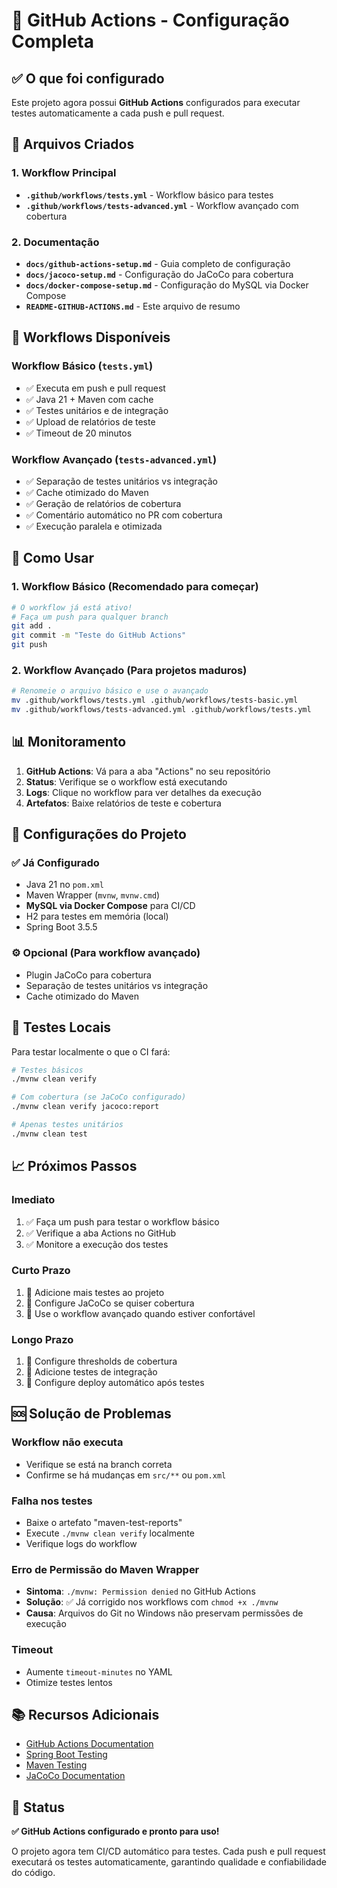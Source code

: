 # 🚀 GitHub Actions - Configuração Completa

## ✅ O que foi configurado

Este projeto agora possui **GitHub Actions** configurados para executar testes automaticamente a cada push e pull request.

## 📁 Arquivos Criados

### 1. Workflow Principal
- **`.github/workflows/tests.yml`** - Workflow básico para testes
- **`.github/workflows/tests-advanced.yml`** - Workflow avançado com cobertura

### 2. Documentação
- **`docs/github-actions-setup.md`** - Guia completo de configuração
- **`docs/jacoco-setup.md`** - Configuração do JaCoCo para cobertura
- **`docs/docker-compose-setup.md`** - Configuração do MySQL via Docker Compose
- **`README-GITHUB-ACTIONS.md`** - Este arquivo de resumo

## 🎯 Workflows Disponíveis

### Workflow Básico (`tests.yml`)
- ✅ Executa em push e pull request
- ✅ Java 21 + Maven com cache
- ✅ Testes unitários e de integração
- ✅ Upload de relatórios de teste
- ✅ Timeout de 20 minutos

### Workflow Avançado (`tests-advanced.yml`)
- ✅ Separação de testes unitários vs integração
- ✅ Cache otimizado do Maven
- ✅ Geração de relatórios de cobertura
- ✅ Comentário automático no PR com cobertura
- ✅ Execução paralela e otimizada

## 🚀 Como Usar

### 1. Workflow Básico (Recomendado para começar)
```bash
# O workflow já está ativo!
# Faça um push para qualquer branch
git add .
git commit -m "Teste do GitHub Actions"
git push
```

### 2. Workflow Avançado (Para projetos maduros)
```bash
# Renomeie o arquivo básico e use o avançado
mv .github/workflows/tests.yml .github/workflows/tests-basic.yml
mv .github/workflows/tests-advanced.yml .github/workflows/tests.yml
```

## 📊 Monitoramento

1. **GitHub Actions**: Vá para a aba "Actions" no seu repositório
2. **Status**: Verifique se o workflow está executando
3. **Logs**: Clique no workflow para ver detalhes da execução
4. **Artefatos**: Baixe relatórios de teste e cobertura

## 🔧 Configurações do Projeto

### ✅ Já Configurado
- Java 21 no `pom.xml`
- Maven Wrapper (`mvnw`, `mvnw.cmd`)
- **MySQL via Docker Compose** para CI/CD
- H2 para testes em memória (local)
- Spring Boot 3.5.5

### ⚙️ Opcional (Para workflow avançado)
- Plugin JaCoCo para cobertura
- Separação de testes unitários vs integração
- Cache otimizado do Maven

## 🧪 Testes Locais

Para testar localmente o que o CI fará:

```bash
# Testes básicos
./mvnw clean verify

# Com cobertura (se JaCoCo configurado)
./mvnw clean verify jacoco:report

# Apenas testes unitários
./mvnw clean test
```

## 📈 Próximos Passos

### Imediato
1. ✅ Faça um push para testar o workflow básico
2. ✅ Verifique a aba Actions no GitHub
3. ✅ Monitore a execução dos testes

### Curto Prazo
1. 🔄 Adicione mais testes ao projeto
2. 🔄 Configure JaCoCo se quiser cobertura
3. 🔄 Use o workflow avançado quando estiver confortável

### Longo Prazo
1. 🎯 Configure thresholds de cobertura
2. 🎯 Adicione testes de integração
3. 🎯 Configure deploy automático após testes

## 🆘 Solução de Problemas

### Workflow não executa
- Verifique se está na branch correta
- Confirme se há mudanças em `src/**` ou `pom.xml`

### Falha nos testes
- Baixe o artefato "maven-test-reports"
- Execute `./mvnw clean verify` localmente
- Verifique logs do workflow

### Erro de Permissão do Maven Wrapper
- **Sintoma**: `./mvnw: Permission denied` no GitHub Actions
- **Solução**: ✅ Já corrigido nos workflows com `chmod +x ./mvnw`
- **Causa**: Arquivos do Git no Windows não preservam permissões de execução

### Timeout
- Aumente `timeout-minutes` no YAML
- Otimize testes lentos

## 📚 Recursos Adicionais

- [GitHub Actions Documentation](https://docs.github.com/en/actions)
- [Spring Boot Testing](https://spring.io/guides/gs/testing-web/)
- [Maven Testing](https://maven.apache.org/guides/introduction/introduction-to-the-lifecycle.html)
- [JaCoCo Documentation](https://www.jacoco.org/jacoco/trunk/doc/)

## 🎉 Status

**✅ GitHub Actions configurado e pronto para uso!**

O projeto agora tem CI/CD automático para testes. Cada push e pull request executará os testes automaticamente, garantindo qualidade e confiabilidade do código.
